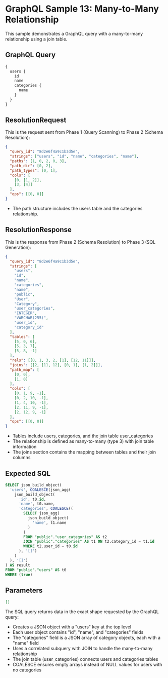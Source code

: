# GraphQL Sample 13: Many-to-Many Relationship

This sample demonstrates a GraphQL query with a many-to-many relationship using a join table.

## GraphQL Query

```graphql
{
  users {
    id
    name
    categories {
      name
    }
  }
}
```

## ResolutionRequest

This is the request sent from Phase 1 (Query Scanning) to Phase 2 (Schema Resolution):

```json
{
  "query_id": "8d2e6f4a9c1b3d5e",
  "strings": ["users", "id", "name", "categories", "name"],
  "paths": [1, 0, 2, 0, 3],
  "path_dir": [0, 2],
  "path_types": [0, 1],
  "cols": [
    [0, [1, 2]],
    [3, [4]]
  ],
  "ops": [[0, 0]]
}
```

- The path structure includes the users table and the categories relationship.

## ResolutionResponse

This is the response from Phase 2 (Schema Resolution) to Phase 3 (SQL Generation):

```json
{
  "query_id": "8d2e6f4a9c1b3d5e",
  "strings": [
    "users",
    "id",
    "name",
    "categories",
    "name",
    "public",
    "User",
    "Category",
    "user_categories",
    "INTEGER",
    "VARCHAR(255)",
    "user_id",
    "category_id"
  ],
  "tables": [
    [5, 0, 6],
    [5, 3, 7],
    [5, 8, -1]
  ],
  "rels": [[0, 1, 3, 2, [1], [12, 11]]],
  "joins": [[2, [11, 12], [0, 1], [1, 2]]],
  "path_map": [
    [0, 0],
    [1, 0]
  ],
  "cols": [
    [0, 1, 9, -1],
    [0, 2, 10, -1],
    [1, 4, 10, -1],
    [2, 11, 9, -1],
    [2, 12, 9, -1]
  ],
  "ops": [[0, 0]]
}
```

- Tables include users, categories, and the join table user_categories
- The relationship is defined as many-to-many (type 3) with join table information
- The joins section contains the mapping between tables and their join columns

## Expected SQL

```sql
SELECT json_build_object(
  'users', COALESCE(json_agg(
    json_build_object(
      'id', t0.id,
      'name', t0.name,
      'categories', COALESCE((
        SELECT json_agg(
          json_build_object(
            'name', t1.name
          )
        )
        FROM "public"."user_categories" AS t2
        JOIN "public"."categories" AS t1 ON t2.category_id = t1.id
        WHERE t2.user_id = t0.id
      ), '[]')
    )
  ), '[]')
) AS result
FROM "public"."users" AS t0
WHERE (true)
```

## Parameters

```json
[]
```

The SQL query returns data in the exact shape requested by the GraphQL query:

- Creates a JSON object with a "users" key at the top level
- Each user object contains "id", "name", and "categories" fields
- The "categories" field is a JSON array of category objects, each with a "name" field
- Uses a correlated subquery with JOIN to handle the many-to-many relationship
- The join table (user_categories) connects users and categories tables
- COALESCE ensures empty arrays instead of NULL values for users with no categories
